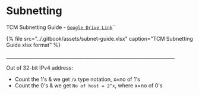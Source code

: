 # Subnetting

TCM Subnetting Guide - [`Google Drive Link`](https://drive.google.com/file/d/1ETKH31-E7G-7ntEOlWGZcDZWuukmeHFe/view)\`\`

{% file src="../.gitbook/assets/subnet-guide.xlsx" caption="TCM Subnetting Guide xlsx format" %}

\_\_\_\_\_\_\_\_\_\_\_\_\_\_\_\_\_\_\_\_\_\_\_\_\_\_\_\_\_\_\_\_\_\_\_\_\_\_\_\_\_\_\_\_\_\_\_\_\_\_\_\_\_\_\_\_\_\_\_\_\_\_\_\_\_\_\_\_\_\_\_

Out of 32-bit IPv4 address:

* Count the 1's & we get `/x` type notation, x=no of 1's
* Count the 0's & we get `No of host = 2^x`, where x=no of 0's

